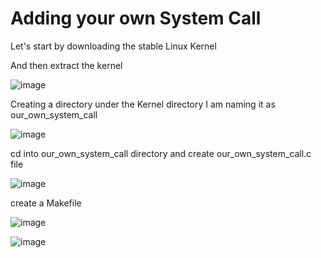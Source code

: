 # Adding your own System Call #

Let's start by downloading the stable Linux Kernel

And then extract the kernel

![image](https://user-images.githubusercontent.com/102030901/184527551-bfa297f0-23a4-4492-9648-d00a19118f53.png)


Creating a directory under the Kernel directory
I am naming it as our_own_system_call

![image](https://user-images.githubusercontent.com/102030901/184527564-7cd2a516-7bd0-4ccf-a5e9-d47dae4a4372.png)


cd into our_own_system_call directory and create our_own_system_call.c file

![image](https://user-images.githubusercontent.com/102030901/184527879-601589ea-6304-463e-b7d6-a5fdcc5fdbae.png)

create a Makefile

![image](https://user-images.githubusercontent.com/102030901/184528146-e513daab-50cf-4de6-b12d-79e85481b3ab.png)

![image](https://user-images.githubusercontent.com/102030901/184528361-e205adea-f426-4c98-8b10-46b8a01a0e5c.png)
